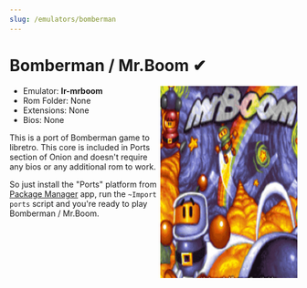 ```yaml
---
slug: /emulators/bomberman
---
```


# Bomberman / Mr.Boom ✔

<img src="https://raw.githubusercontent.com/OnionUI/Onion/main/static/packages/Emu/Ports%20Collection/Roms/PORTS/Imgs/Bomberman%20(mr.boom).png" align="right" width="240" />

- Emulator: **lr-mrboom**
- Rom Folder: None
- Extensions: None
- Bios: None


This is a port of Bomberman game to libretro.
This core is included in Ports section of Onion and doesn't require any bios or any additional rom to work.

So just install the "Ports" platform from [Package Manager](/docs/apps/package-manager) app, run the `~Import ports` script and you're ready to play Bomberman / Mr.Boom.